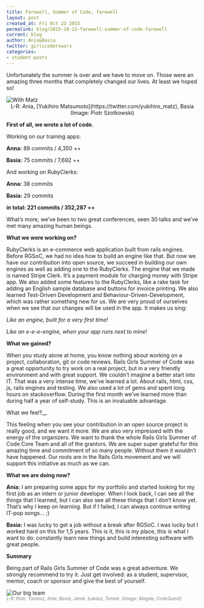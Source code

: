 ```yaml
---
title: Farewell, Summer of Code, farewell
layout: post
created_at: Fri Oct 23 2015
permalink: blog/2015-10-23-farewell-summer-of-code-farewell
current: blog
author: Ania&Basia
twitter: girlscoderswars
categories: 
- student-posts
---
```


Unfortunately the summer is over and we have to move on. Those were an amazing three months that completely changed our lives. At least we hoped so!

<img src="/img/blog/2015/barucomatz.jpg" alt="With Matz">
<div align="center" class="image-credits">L-R: Ania, [Yukihiro Matsumoto](https://twitter.com/yukihiro_matz), Basia (Image: Piotr Szotkowski)</div>

__First of all, we wrote a lot of code.__

Working on our training apps:

__Anna:__ 89 commits / 4,350 ++

__Basia:__ 75 commits / 7,692 ++

And working on RubyClerks:

__Anna:__ 
38 commits

__Basia:__
29 commits 

__in total: 221 commits / 352,287 ++__

What’s more, we’ve been to two great conferences, seen 30 talks and we’ve met many amazing human beings. 

__What we were working on?__

RubyClerks is an e-commerce web application built from rails engines. Before RGSoC, we had no idea how to build an engine like that. But now we have our contribution into open source, we succeed in building our own engines as well as adding one to the RubyClerks. The engine that we made is named Stripe Clerk. It’s a payment module for charging money with Stripe app. We also added some features to the RubyClerks, like a rake task for adding an English sample database and buttons for invoice printing. We also learned Test-Driven Development and Behaviour-Driven-Development, which was rather something new for us.
We are very proud of ourselves when we see that our changes will be used in the app. 
It makes us sing:

*Like an engine, built for a very first time!*

*Like an e-e-e-engine, when your app runs next to mine!*

__What we gained?__

When you study alone at home, you know nothing about working on a project, collaboration, git or code reviews. Rails Girls Summer of Code was a great opportunity to try work on a real project, but in a very friendly environment and with great support. We couldn’t imagine a better start into IT. That was a very intense time, we’ve learned a lot. About rails, html, css, js, rails engines and testing. We also used a lot of gems and spent long hours on stackoverflow. During the first month we’ve learned more than during half a year of self-study. This is an invaluable advantage.

What we feel?__

This feeling when you see your contribution in an open source project is really good, and we want it more. We are also very impressed with the energy of the organizers. We want to thank the whole Rails Girls Summer of Code Core Team and all of the grantors. We are super super grateful for this amazing time and commitment of so many people. Without them it wouldn’t have happened. Our roots are in the Rails Girls movement and we will support this initiative as much as we can.

__What we are doing now?__

__Ania:__
I am preparing some apps for my portfolio and started looking for my first job as an intern or junior developer. When I look back, I can see all the things that I learned, but I can also see all these things that I don’t know yet. That’s why I keep on learning. But if I failed, I can always continue writing IT-pop songs... ;)

__Basia:__
I was lucky to get a job without a break after RGSoC. I was lucky but I worked hard on this for 1,5 years. This is it, this is my place, this is what I want to do: constantly learn new things and build interesting software with great people. 

__Summary__

Being part of Rails Girls Summer of Code was a great adventure. We strongly recommend to try it. Just get involved: as a student, supervisor, mentor, coach or sponsor and give the best of yourself.

<img src="/img/blog/2015/introducing-girlscoderswarsaw-team.png" alt="Our big team">
<br><font color="grey"><small><i>L-R: Piotr, Tomasz, Ania, Basia, Jarek, Łukasz, Tomek. (Image: Magda, CodeQuest)</i></small></font>
